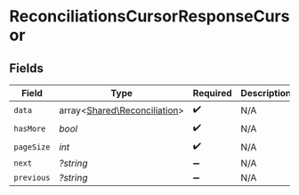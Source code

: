 # ReconciliationsCursorResponseCursor


## Fields

| Field                                                                 | Type                                                                  | Required                                                              | Description                                                           | Example                                                               |
| --------------------------------------------------------------------- | --------------------------------------------------------------------- | --------------------------------------------------------------------- | --------------------------------------------------------------------- | --------------------------------------------------------------------- |
| `data`                                                                | array<[Shared\Reconciliation](../../Models/Shared/Reconciliation.md)> | :heavy_check_mark:                                                    | N/A                                                                   |                                                                       |
| `hasMore`                                                             | *bool*                                                                | :heavy_check_mark:                                                    | N/A                                                                   | false                                                                 |
| `pageSize`                                                            | *int*                                                                 | :heavy_check_mark:                                                    | N/A                                                                   | 15                                                                    |
| `next`                                                                | *?string*                                                             | :heavy_minus_sign:                                                    | N/A                                                                   |                                                                       |
| `previous`                                                            | *?string*                                                             | :heavy_minus_sign:                                                    | N/A                                                                   | YXVsdCBhbmQgYSBtYXhpbXVtIG1heF9yZXN1bHRzLol=                          |